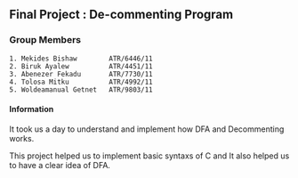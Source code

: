 ## Final Project : De-commenting Program

### Group Members

	1. Mekides Bishaw        ATR/6446/11
	2. Biruk Ayalew          ATR/4451/11
	3. Abenezer Fekadu       ATR/7730/11
	4. Tolosa Mitku          ATR/4992/11
	5. Woldeamanual Getnet   ATR/9803/11	
	
	        
#### Information
It took us a day to understand and implement how DFA and Decommenting works.

This project helped us to implement basic syntaxs of C and It also helped us to have a clear idea of DFA.






